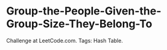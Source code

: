 # Group-the-People-Given-the-Group-Size-They-Belong-To
Challenge at LeetCode.com. Tags: Hash Table.
